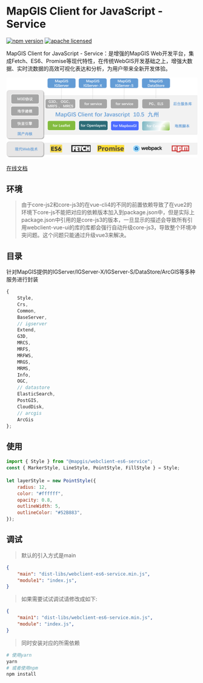 # MapGIS Client for JavaScript - Service

[![npm version][npm-img]][npm-url]
[![apache licensed](https://img.shields.io/badge/license-Apache%202.0-orange.svg?style=flat-square)](https://github.com/MapGIS/WebClient-JavaScript/blob/master/LICENSE)

[npm-img]: https://img.shields.io/badge/npm-10.5.5-brightgreen
[npm-url]: https://www.npmjs.com/package/@mapgis/webclient

MapGIS Client for JavaScript - Service：是增强的MapGIS Web开发平台，集成Fetch、ES6、Promise等现代特性，在传统WebGIS开发基础之上，增强大数据、实时流数据的高效可视化表达和分析，为用户带来全新开发体验。

![框架](assets/logo/framework.png)

[在线文档](http://develop.smaryun.com/docs/mapboxgl/index.html)

## 环境
> 由于core-js2和core-js3的在vue-cli4的不同的前置依赖导致了在vue2的环境下core-js不能把对应的依赖版本加入到package.json中，但是实际上package.json中引用的是core-js3的版本，一旦显示的描述会导致所有引用webclient-vue-ui的库的库都会强行自动升级core-js3，导致整个环境冲突问题。这个问题只能通过升级vue3来解决。
## 目录
针对MapGIS提供的IGServer/IGServer-X/IGServer-S/DataStore/ArcGIS等多种服务进行封装
``` js
{
    Style,
    Crs,
    Common,
    BaseServer,
    // igserver
    Extend,
    G3D,
    MRCS,
    MRFS,
    MRFWS,
    MRGS,
    MRMS,
    Info,
    OGC,
    // datastore
    ElasticSearch,
    PostGIS,
    CloudDisk,
    // arcgis
    ArcGis
}; 
```

## 使用
``` js
import { Style } from "@mapgis/webclient-es6-service";
const { MarkerStyle, LineStyle, PointStyle, FillStyle } = Style;

let layerStyle = new PointStyle({
    radius: 12,
    color: "#ffffff",
    opacity: 0.8,
    outlineWidth: 5,
    outlineColor: "#52B883",
});
```

## 调试
> 默认的引入方式是main
``` json
{
    "main": "dist-libs/webclient-es6-service.min.js",
    "module1": "index.js",
}
```
> 如果需要试试调试请修改成如下:
``` json
{
    "main1": "dist-libs/webclient-es6-service.min.js",
    "module": "index.js",
}
``` 
> 同时安装对应的所需依赖
``` sh
# 使用yarn
yarn 
# 或者使用npm
npm install 
```